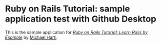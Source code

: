 # Ruby on Rails Tutorial: sample application test with Github Desktop

This is the sample application for
[*Ruby on Rails Tutorial: Learn Rails by Example*](http://railstutorial.org/)
by [Michael Hartl](http://michaelhartl.com/).